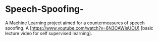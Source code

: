 # Speech-Spoofing-
A Machine Learning project aimed for a countermeasures of speech spoofing. 
A [https://www.youtube.com/watch?v=6N3OAWIsUOU] [basic lecture video for self supervised learning].
